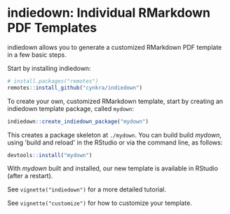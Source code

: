 # indiedown: Individual RMarkdown PDF Templates

indiedown allows you to generate a customized RMarkdown PDF template in a few basic steps.

Start by installing indiedown:

```r
# install.packages("remotes")
remotes::install_github("cynkra/indiedown")
```

To create your own, customized RMarkdown template, start by creating an indiedown template package, called `mydown`:

```r
indiedown::create_indiedown_package("mydown")
```

This creates a package skeleton at `./mydown`. You can build build *mydown*, using 'build and reload' in the RStudio or via the command line, as follows:

```r
devtools::install("mydown")
```

With *mydown* built and installed, our new template is available in RStudio (after a restart).

See `vignette("indiedown")` for a more detailed tutorial.

See `vignette("customize")` for how to customize your template.
